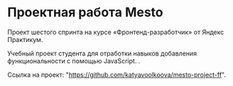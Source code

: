 # Проектная работа Mesto
Проект шестого спринта на курсе «Фронтенд-разработчик» от Яндекс Практикум.

Учебный проект студента для отработки навыков добавления функциональности с помощью JavaScript. .

Ссылка на проект: "https://github.com/katyavoolkoova/mesto-project-ff".
